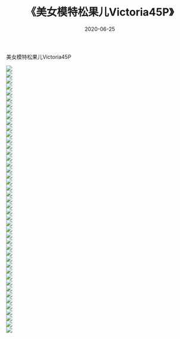 ﻿---
layout: post
title:  《美女模特松果儿Victoria45P》
date:   2020-06-25
img: http://pic.660000.xyz/1:/性感/2020/美女模特松果儿Victoria45P/000.jpg
categories: [美女, 清纯, 唯美]
---

美女模特松果儿Victoria45P

  ![](http://pic.660000.xyz/1:/性感/2020/美女模特松果儿Victoria45P/001.jpg) <br> ![](http://pic.660000.xyz/1:/性感/2020/美女模特松果儿Victoria45P/002.jpg) <br> ![](http://pic.660000.xyz/1:/性感/2020/美女模特松果儿Victoria45P/003.jpg) <br> ![](http://pic.660000.xyz/1:/性感/2020/美女模特松果儿Victoria45P/004.jpg) <br> ![](http://pic.660000.xyz/1:/性感/2020/美女模特松果儿Victoria45P/005.jpg) <br> ![](http://pic.660000.xyz/1:/性感/2020/美女模特松果儿Victoria45P/006.jpg) <br> ![](http://pic.660000.xyz/1:/性感/2020/美女模特松果儿Victoria45P/007.jpg) <br> ![](http://pic.660000.xyz/1:/性感/2020/美女模特松果儿Victoria45P/008.jpg) <br> ![](http://pic.660000.xyz/1:/性感/2020/美女模特松果儿Victoria45P/009.jpg) <br> ![](http://pic.660000.xyz/1:/性感/2020/美女模特松果儿Victoria45P/010.jpg) <br> ![](http://pic.660000.xyz/1:/性感/2020/美女模特松果儿Victoria45P/011.jpg) <br> ![](http://pic.660000.xyz/1:/性感/2020/美女模特松果儿Victoria45P/012.jpg) <br> ![](http://pic.660000.xyz/1:/性感/2020/美女模特松果儿Victoria45P/013.jpg) <br> ![](http://pic.660000.xyz/1:/性感/2020/美女模特松果儿Victoria45P/014.jpg) <br> ![](http://pic.660000.xyz/1:/性感/2020/美女模特松果儿Victoria45P/015.jpg) <br> ![](http://pic.660000.xyz/1:/性感/2020/美女模特松果儿Victoria45P/016.jpg) <br> ![](http://pic.660000.xyz/1:/性感/2020/美女模特松果儿Victoria45P/017.jpg) <br> ![](http://pic.660000.xyz/1:/性感/2020/美女模特松果儿Victoria45P/018.jpg) <br> ![](http://pic.660000.xyz/1:/性感/2020/美女模特松果儿Victoria45P/019.jpg) <br> ![](http://pic.660000.xyz/1:/性感/2020/美女模特松果儿Victoria45P/020.jpg) <br> ![](http://pic.660000.xyz/1:/性感/2020/美女模特松果儿Victoria45P/021.jpg) <br> ![](http://pic.660000.xyz/1:/性感/2020/美女模特松果儿Victoria45P/022.jpg) <br> ![](http://pic.660000.xyz/1:/性感/2020/美女模特松果儿Victoria45P/023.jpg) <br> ![](http://pic.660000.xyz/1:/性感/2020/美女模特松果儿Victoria45P/024.jpg) <br> ![](http://pic.660000.xyz/1:/性感/2020/美女模特松果儿Victoria45P/025.jpg) <br> ![](http://pic.660000.xyz/1:/性感/2020/美女模特松果儿Victoria45P/026.jpg) <br> ![](http://pic.660000.xyz/1:/性感/2020/美女模特松果儿Victoria45P/027.jpg) <br> ![](http://pic.660000.xyz/1:/性感/2020/美女模特松果儿Victoria45P/028.jpg) <br> ![](http://pic.660000.xyz/1:/性感/2020/美女模特松果儿Victoria45P/029.jpg) <br> ![](http://pic.660000.xyz/1:/性感/2020/美女模特松果儿Victoria45P/030.jpg) <br> ![](http://pic.660000.xyz/1:/性感/2020/美女模特松果儿Victoria45P/031.jpg) <br> ![](http://pic.660000.xyz/1:/性感/2020/美女模特松果儿Victoria45P/032.jpg) <br> ![](http://pic.660000.xyz/1:/性感/2020/美女模特松果儿Victoria45P/033.jpg) <br> ![](http://pic.660000.xyz/1:/性感/2020/美女模特松果儿Victoria45P/034.jpg) <br> ![](http://pic.660000.xyz/1:/性感/2020/美女模特松果儿Victoria45P/035.jpg) <br> ![](http://pic.660000.xyz/1:/性感/2020/美女模特松果儿Victoria45P/036.jpg) <br> ![](http://pic.660000.xyz/1:/性感/2020/美女模特松果儿Victoria45P/037.jpg) <br> ![](http://pic.660000.xyz/1:/性感/2020/美女模特松果儿Victoria45P/038.jpg) <br> ![](http://pic.660000.xyz/1:/性感/2020/美女模特松果儿Victoria45P/039.jpg) <br> ![](http://pic.660000.xyz/1:/性感/2020/美女模特松果儿Victoria45P/040.jpg) <br> ![](http://pic.660000.xyz/1:/性感/2020/美女模特松果儿Victoria45P/041.jpg) <br> ![](http://pic.660000.xyz/1:/性感/2020/美女模特松果儿Victoria45P/042.jpg) <br> ![](http://pic.660000.xyz/1:/性感/2020/美女模特松果儿Victoria45P/043.jpg) <br> ![](http://pic.660000.xyz/1:/性感/2020/美女模特松果儿Victoria45P/044.jpg) <br> ![](http://pic.660000.xyz/1:/性感/2020/美女模特松果儿Victoria45P/045.jpg) <br>